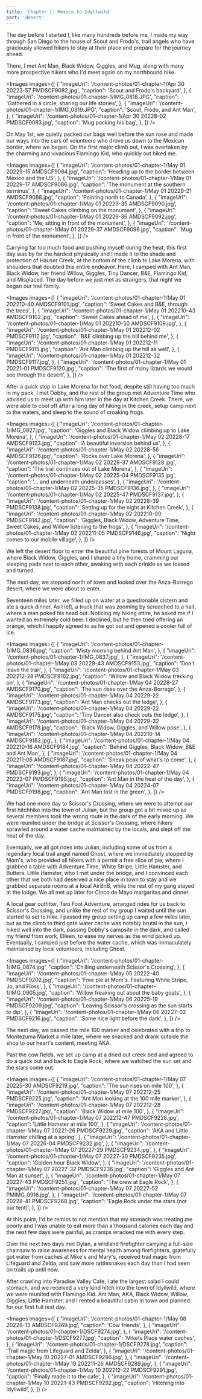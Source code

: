 ```yaml
---
title: 'Chapter 1: Mexico to Idyllwild'
part: 'desert'
---
```


<script lang="ts">
import Images from '$lib/components/Images.svelte';
</script>

The day before I started I, like many hundreds before me, I made my way through San Diego to the house of Scout and
Frodo's, trail angels who have graciously allowed hikers to stay at their place and prepare for the journey ahead.

There, I met Ant Man, Black Widow, Giggles, and Mug, along with many more prospective hikers who I'd meet again on my
northbound hike.

<Images images={[
{
"imageUri": '/content-photos/01-chapter-1/Apr 30 20223-57 PMDSCF9082.jpg',
"caption": 'Scout and Frodo\'s backyard',
},
{
"imageUri": '/content-photos/01-chapter-1/IMG_0818.JPG',
"caption": 'Gathered in a circle, sharing our life stories',
},
{
"imageUri": '/content-photos/01-chapter-1/IMG_0819.JPG',
"caption": 'Scout, Frodo, and Ant Man',
},
{
"imageUri": '/content-photos/01-chapter-1/Apr 30 20228-02 PMDSCF9083.jpg',
"caption": 'Mug packing his bag',
},
]} />

On May 1st, we quietly packed our bags well before the sun rose and made our ways into the cars of volunteers who drove
us down to the Mexican border, where we began. On the first major climb out, I was overtaken by the charming and
vivacious Flamingo Kid, who quickly out hiked me.

<Images images={[
{
"imageUri": '/content-photos/01-chapter-1/May 01 20229-15 AMDSCF9084.jpg',
"caption": 'Heading up to the border between Mexico and the US',
},
{
"imageUri": '/content-photos/01-chapter-1/May 01 20229-17 AMDSCF9086.jpg',
"caption": 'The monument at the southern terminus',
},
{
"imageUri": '/content-photos/01-chapter-1/May 01 20229-21 AMDSCF9088.jpg',
"caption": 'Pointing north to Canada',
},
{
"imageUri": '/content-photos/01-chapter-1/May 01 20229-35 AMDSCF9090.jpg',
"caption": 'Sweet Cakes climbing on the monument',
},
{
"imageUri": '/content-photos/01-chapter-1/May 01 20229-36 AMDSCF9092.jpg',
"caption": 'Me, sitting in front of the monument',
},
{
"imageUri": '/content-photos/01-chapter-1/May 01 20229-37 AMDSCF9096.jpg',
"caption": 'Mug in front of the monument',
},
]} />

Carrying far too much food and pushing myself during the heat, this first day was by far the hardest physically and I
made it to the shade and protection of Hauser Creek, at the bottom of the climb to Lake Morena, with shoulders that
doubted this entire endeavor. Here, I camped with Ant Man, Black Widow, her friend Willow, Giggles, Tiny Dancer, B&E,
Flamingo Kid, and Misplaced. The day before we just met as strangers, that night we began our trail family.

<Images images={[
{
"imageUri": '/content-photos/01-chapter-1/May 01 202210-40 AMDSCF9101.jpg',
"caption": 'Sweet Cakes and B&E, through the trees',
},
{
"imageUri": '/content-photos/01-chapter-1/May 01 202210-43 AMDSCF9102.jpg',
"caption": 'Sweet Cakes ahead of me',
},
{
"imageUri": '/content-photos/01-chapter-1/May 01 202210-50 AMDSCF9109.jpg',
},
{
"imageUri": '/content-photos/01-chapter-1/May 01 202212-02 PMDSCF9112.jpg',
"caption": 'B&E climbing up the hill behind me',
},
{
"imageUri": '/content-photos/01-chapter-1/May 01 202212-11 PMDSCF9115.jpg',
"caption": 'Ant Man climbing up the hill as well',
},
{
"imageUri": '/content-photos/01-chapter-1/May 01 202212-32 PMDSCF9117.jpg',
},
{
"imageUri": '/content-photos/01-chapter-1/May 01 20221-01 PMDSCF9120.jpg',
"caption": 'The first of many lizards we would see through the desert',
},
]} />

After a quick stop in Lake Morena for hot food, despite still having too much in my pack, I met Dobby, and the rest of
the group met Adventure Time who advised us to meet up with him later in the day at Kitchen Creek. There, we were able
to cool off after a long day of hiking in the creek, setup camp next to the waters, and sleep to the sound of croaking
frogs.

<Images images={[
{
"imageUri": '/content-photos/01-chapter-1/IMG_0827.jpg',
"caption": 'Giggles and Black Widow climbing up to Lake Morena',
},
{
"imageUri": '/content-photos/01-chapter-1/May 02 20228-17 AMDSCF9123.jpg',
"caption": 'A beautiful inversion behind us',
},
{
"imageUri": '/content-photos/01-chapter-1/May 02 20228-56 AMDSCF9126.jpg',
"caption": 'Rocks over Lake Morena',
},
{
"imageUri": '/content-photos/01-chapter-1/May 02 20229-37 AMDSCF9128.jpg',
"caption": 'The trail continues out of Lake Morena',
},
{
"imageUri": '/content-photos/01-chapter-1/May 02 20225-04 PMDSCF9135.jpg',
"caption": '... and underneath underpasses',
},
{
"imageUri": '/content-photos/01-chapter-1/May 02 20225-35 PMDSCF9136.jpg',
},
{
"imageUri": '/content-photos/01-chapter-1/May 02 20225-47 PMDSCF9137.jpg',
},
{
"imageUri": '/content-photos/01-chapter-1/May 02 20228-39 PMDSCF9138.jpg',
"caption": 'Setting up for the night at Kitchen Creek',
},
{
"imageUri": '/content-photos/01-chapter-1/May 02 202210-00 PMDSCF9142.jpg',
"caption": 'Giggles, Black Widow, Adventure Time, Sweet Cakes, and Willow listening to the frogs',
},
{
"imageUri": '/content-photos/01-chapter-1/May 02 202211-05 PMDSCF9146.jpg',
"caption": 'Night comes to our mobile village',
},
]} />

We left the desert floor to enter the beautiful pine forests of Mount Laguna, where Black Widow, Giggles, and I shared a
tiny home, cramming our sleeping pads next to each other, awaking with each crinkle as we tossed and turned.

The next day, we stepped north of town and looked over the Anza-Borrego desert, where we were about to enter.

Seventeen miles later, we filled up on water at a questionable cistern and ate a quick dinner. As I left, a truck that
was zooming by screeched to a halt, where a man poked his head out. Noticing my hiking attire, he asked me if I wanted
an extremely cold beer. I declined, but he then tried offering an orange, which I happily agreed to as he got out and
opened a cooler full of ice.

<Images images={[
{
"imageUri": '/content-photos/01-chapter-1/IMG_0836.jpg',
"caption": 'Misty morning behind Ant Man',
},
{
"imageUri": '/content-photos/01-chapter-1/IMG_0837.jpg',
},
{
"imageUri": '/content-photos/01-chapter-1/May 03 20229-43 AMDSCF9153.jpg',
"caption": 'Don\'t leave the trail',
},
{
"imageUri": '/content-photos/01-chapter-1/May 03 202212-28 PMDSCF9162.jpg',
"caption": 'Willow and Black Widow trekking on',
},
{
"imageUri": '/content-photos/01-chapter-1/May 04 20228-27 AMDSCF9170.jpg',
"caption": 'The sun rises over the Anza-Borrego',
},
{
"imageUri": '/content-photos/01-chapter-1/May 04 20229-22 AMDSCF9173.jpg',
"caption": 'Ant Man checks out the ledge',
},
{
"imageUri": '/content-photos/01-chapter-1/May 04 20229-22 AMDSCF9175.jpg',
"caption": 'Tiny Dancer also check outs the ledge',
},
{
"imageUri": '/content-photos/01-chapter-1/May 04 20229-32 AMDSCF9178.jpg',
"caption": 'Black Widow, Giggles, and Willow pose',
},
{
"imageUri": '/content-photos/01-chapter-1/May 04 202210-14 AMDSCF9182.jpg',
},
{
"imageUri": '/content-photos/01-chapter-1/May 04 202210-16 AMDSCF9184.jpg',
"caption": 'Behind Giggles, Black Widow, B&E and Ant Man',
},
{
"imageUri": '/content-photos/01-chapter-1/May 04 202211-05 AMDSCF9187.jpg',
"caption": 'Sneak peak of what\'s to come',
},
{
"imageUri": '/content-photos/01-chapter-1/May 04 20222-47 PMDSCF9193.jpg',
},
{
"imageUri": '/content-photos/01-chapter-1/May 04 20223-07 PMDSCF9195.jpg',
"caption": 'Ant Man in the heat of the day',
},
{
"imageUri": '/content-photos/01-chapter-1/May 04 20224-07 PMDSCF9198.jpg',
"caption": 'Ant Man lost in the green',
},
]} />

We had one more day to Scissor's Crossing, where we were to attempt our first hitchhike into the town of Julian, but the
group got a bit mixed up as several members took the wrong route in the dark of the early morning. We were reunited
under the bridge at Scissor's Crossing, where hikers sprawled around a water cache maintained by the locals, and slept
off the heat of the day.

Eventually, we all got rides into Julian, including some of us from a legendary local trail angel named Ghost, where we
immediately stopped by Mom's, who provided all hikers with a permit a free slice of pie, where I grabbed a table with
Adventure Time, White Stripe, Little Hamster, and Butters. Little Hamster, who I met under the bridge, and I convinced
each other that we both had deserved a nice place in town to stay and we grabbed separate rooms at a local AirBnB, while
the rest of my gang stayed at the lodge. We all met up later for Cinco de Mayo margaritas and dinner.

A local gear outfitter, Two Foot Adventure, arranged rides for us back to Scissor's Crossing, and unlike the rest of my
group I waited until the sun started to set to hike. I passed my group setting up camp a few miles later, but as the
climb to third gate water cache was notably brutal in the sun, I hiked well into the dark, passing Dobby's campsite in
the dark, and called my friend from work, Elleen, to ease my nerves as the wind picked up. Eventually, I camped just
before the water cache, which was immaculately maintained by local volunteers, including Ghost.

<Images images={[
{
"imageUri": '/content-photos/01-chapter-1/IMG_0874.jpg',
"caption": 'Chilling underneath Scissor\'s Crossing',
},
{
"imageUri": '/content-photos/01-chapter-1/May 05 20222-40 PMDSCF9202.jpg',
"caption": 'Free pie at Mom\'s. Featuring White Stripe, Jo, and Floss',
},
{
"imageUri": '/content-photos/01-chapter-1/IMG_0905.jpg',
"caption": 'Willow freaking out about the baby goats',
},
{
"imageUri": '/content-photos/01-chapter-1/May 06 20225-19 PMDSCF9209.jpg',
"caption": 'Leaving Scissor\'s crossing as the sun starts to dip',
},
{
"imageUri": '/content-photos/01-chapter-1/May 06 20227-02 PMDSCF9216.jpg',
"caption": 'Some nice light before the dark',
},
]} />

The next day, we passed the mile 100 marker and celebrated with a trip to Montezuma Market a mile later, where we
snacked and drank outside the shop to our heart's content, meeting AKA.

Past the cow fields, we set up camp at a dried out creek bed and agreed to do a quick out and back to Eagle Rock, where
we watched the sun set and the stars come out.

<Images images={[
{
"imageUri": '/content-photos/01-chapter-1/May 07 20225-30 AMDSCF9219.jpg',
"caption": 'The sun rises on mile 100',
},
{
"imageUri": '/content-photos/01-chapter-1/May 07 202212-25 PMDSCF9225.jpg',
"caption": 'Ant Man looking at the 100 mile marker',
},
{
"imageUri": '/content-photos/01-chapter-1/May 07 202212-28 PMDSCF9227.jpg',
"caption": 'Black Widow at mile 100',
},
{
"imageUri": '/content-photos/01-chapter-1/May 07 202212-47 PMDSCF9228.jpg',
"caption": 'Little Hamster at mile 100',
},
{
"imageUri": '/content-photos/01-chapter-1/May 07 20221-26 PMDSCF9229.jpg',
"caption": 'AKA and Little Hamster chilling at a spring',
},
{
"imageUri": '/content-photos/01-chapter-1/May 07 20226-04 PMDSCF9232.jpg',
},
{
"imageUri": '/content-photos/01-chapter-1/May 07 20227-29 PMDSCF9234.jpg',
},
{
"imageUri": '/content-photos/01-chapter-1/May 07 20227-30 PMDSCF9235.jpg',
"caption": 'Golden hour Black Widow',
},
{
"imageUri": '/content-photos/01-chapter-1/May 07 20227-32 PMDSCF9236.jpg',
"caption": 'Giggles and Ant Man at sunset',
},
{
"imageUri": '/content-photos/01-chapter-1/May 07 20227-43 PMDSCF9251.jpg',
"caption": 'The crew at Eagle Rock',
},
{
"imageUri": '/content-photos/01-chapter-1/May 07 20227-52 PMIMG_0916.jpg',
},
{
"imageUri": '/content-photos/01-chapter-1/May 07 20228-41 PMDSCF9268.jpg',
"caption": 'Eagle Rock under the stars (not our tent)',
},
]} />

At this point, I'd be remiss to not mention that my stomach was treating me poorly and I was unable to eat more than a
thousand calories each day and the next few days were painful, as cramps wracked me with every step.

Over the next two days met Dylan, a wildland firefighter carrying a full-size chainsaw to raise awareness for mental
health among firefighters, gratefully got water from caches at Mike's and Mary's, received trail magic from Lifeguard
and Zelda, and saw more rattlesnakes each day than I had seen on trails up until now.

After crawling into Paradise Valley Cafe, I ate the largest salad I could stomach, and we received a very kind hitch
into the town of Idyllwild, where we were reunited with Flamingo Kid. Ant Man, AKA, Black Widow, Willow, Giggles, Little
Hamster, and I rented a beautiful cabin in town and planned for our first full rest day.

<Images images={[
{
"imageUri": '/content-photos/01-chapter-1/May 08 20228-13 AMDSCF9269.jpg',
"caption": 'Cow friends',
},
{
"imageUri": '/content-photos/01-chapter-1/DSCF9274.jpg',
},
{
"imageUri": '/content-photos/01-chapter-1/DSCF9277.jpg',
"caption": 'Mike\s Place water caches',
},
{
"imageUri": '/content-photos/01-chapter-1/DSCF9278.jpg',
"caption": 'Trail magic from Lifeguard and Zelda',
},
{
"imageUri": '/content-photos/01-chapter-1/May 10 20227-01 AMDSCF9286.jpg',
},
{
"imageUri": '/content-photos/01-chapter-1/May 10 202211-26 AMDSCF9289.jpg',
},
{
"imageUri": '/content-photos/01-chapter-1/May 10 202212-22 PMDSCF9291.jpg',
"caption": 'Finally made it to the cafe',
},
{
"imageUri": '/content-photos/01-chapter-1/May 10 20221-43 PMDSCF9292.jpg',
"caption": 'Hitching into Idyllwild',
},
]} />
